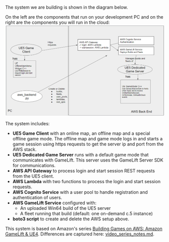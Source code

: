 The system we are building is shown in the diagram below.  

On the left are the components that run on your development PC and on the right are the components you will run in the cloud:
![System View](/images/system_view.png)


The system includes:
* **UE5 Game Client** with an online map, an offline map and a special offline game mode.  The offline map and game mode logs in and starts a game session using https requests to get the server ip and port from the AWS stack.
* **UE5 Dedicated Game Server** runs with a default game mode that communicates with GameLift.  This server uses the GameLift Server SDK for communications.
* **AWS API Gateway** to process login and start session REST requests from the UE5 client.
* **AWS Lambda** with two functions to process the login and start session requests.
* **AWS Cognito Service** with a user pool to handle registration and authentication of users.
* **AWS GameLift Service** configured with:
   * An uploaded Win64 build of the UE5 server
   * A fleet running that build (default: one on-demand c.5 instance)
* **boto3 script** to create and delete the AWS setup above.

This system is based on Amazon's series [Building Games on AWS: Amazon GameLift & UE4](https://www.youtube.com/playlist?list=PLuGWzrvNze7LEn4db8h3Jl325-asqqgP2).  Differences are captured here: [video_series_notes.md](video_series_notes.md).
